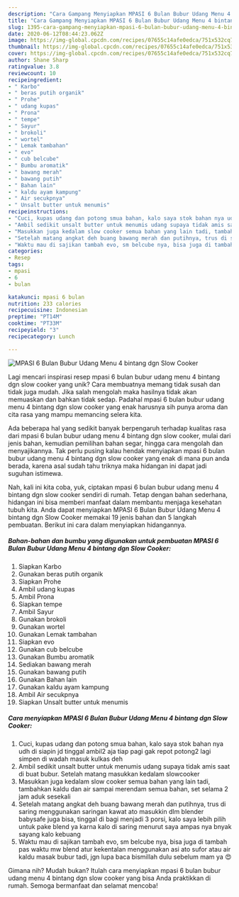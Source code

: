 ```yaml
---
description: "Cara Gampang Menyiapkan MPASI 6 Bulan Bubur Udang Menu 4 bintang dgn Slow Cooker, Bikin Ngiler"
title: "Cara Gampang Menyiapkan MPASI 6 Bulan Bubur Udang Menu 4 bintang dgn Slow Cooker, Bikin Ngiler"
slug: 1395-cara-gampang-menyiapkan-mpasi-6-bulan-bubur-udang-menu-4-bintang-dgn-slow-cooker-bikin-ngiler
date: 2020-06-12T08:44:23.062Z
image: https://img-global.cpcdn.com/recipes/07655c14afe0edca/751x532cq70/mpasi-6-bulan-bubur-udang-menu-4-bintang-dgn-slow-cooker-foto-resep-utama.jpg
thumbnail: https://img-global.cpcdn.com/recipes/07655c14afe0edca/751x532cq70/mpasi-6-bulan-bubur-udang-menu-4-bintang-dgn-slow-cooker-foto-resep-utama.jpg
cover: https://img-global.cpcdn.com/recipes/07655c14afe0edca/751x532cq70/mpasi-6-bulan-bubur-udang-menu-4-bintang-dgn-slow-cooker-foto-resep-utama.jpg
author: Shane Sharp
ratingvalue: 3.8
reviewcount: 10
recipeingredient:
- " Karbo"
- " beras putih organik"
- " Prohe"
- " udang kupas"
- " Prona"
- " tempe"
- " Sayur"
- " brokoli"
- " wortel"
- " Lemak tambahan"
- " evo"
- " cub belcube"
- " Bumbu aromatik"
- " bawang merah"
- " bawang putih"
- " Bahan lain"
- " kaldu ayam kampung"
- " Air secukpnya"
- " Unsalt butter untuk menumis"
recipeinstructions:
- "Cuci, kupas udang dan potong smua bahan, kalo saya stok bahan nya udh di siapin jd tinggal ambil2 aja tiap pagi gak repot potong2 lagi simpen di wadah masuk kulkas deh"
- "Ambil sedikit unsalt butter untuk menumis udang supaya tidak amis saat di buat bubur. Setelah matang masukkan kedalam slowcooker"
- "Masukkan juga kedalam slow cooker semua bahan yang lain tadi, tambahkan kaldu dan air sampai merendam semua bahan, set selama 2 jam aduk sesekali"
- "Setelah matang angkat deh buang bawang merah dan putihnya, trus di saring menggunakan saringan kawat ato masukkin dlm blender babysafe juga bisa, tinggal di bagi menjadi 3 porsi, kalo saya lebih pilih untuk pake blend ya karna kalo di saring menurut saya ampas nya bnyak sayang kalo kebuang"
- "Waktu mau di sajikan tambah evo, sm belcube nya, bisa juga di tambah pas waktu mw blend atur kekentalan menggunakan asi ato sufor atau air kaldu masak bubur tadi, jgn lupa baca bismillah dulu sebelum mam ya 😍"
categories:
- Resep
tags:
- mpasi
- 6
- bulan

katakunci: mpasi 6 bulan 
nutrition: 233 calories
recipecuisine: Indonesian
preptime: "PT14M"
cooktime: "PT33M"
recipeyield: "3"
recipecategory: Lunch

---
```



![MPASI 6 Bulan Bubur Udang Menu 4 bintang dgn Slow Cooker](https://img-global.cpcdn.com/recipes/07655c14afe0edca/751x532cq70/mpasi-6-bulan-bubur-udang-menu-4-bintang-dgn-slow-cooker-foto-resep-utama.jpg)

Lagi mencari inspirasi resep mpasi 6 bulan bubur udang menu 4 bintang dgn slow cooker yang unik? Cara membuatnya memang tidak susah dan tidak juga mudah. Jika salah mengolah maka hasilnya tidak akan memuaskan dan bahkan tidak sedap. Padahal mpasi 6 bulan bubur udang menu 4 bintang dgn slow cooker yang enak harusnya sih punya aroma dan cita rasa yang mampu memancing selera kita.

Ada beberapa hal yang sedikit banyak berpengaruh terhadap kualitas rasa dari mpasi 6 bulan bubur udang menu 4 bintang dgn slow cooker, mulai dari jenis bahan, kemudian pemilihan bahan segar, hingga cara mengolah dan menyajikannya. Tak perlu pusing kalau hendak menyiapkan mpasi 6 bulan bubur udang menu 4 bintang dgn slow cooker yang enak di mana pun anda berada, karena asal sudah tahu triknya maka hidangan ini dapat jadi suguhan istimewa.




Nah, kali ini kita coba, yuk, ciptakan mpasi 6 bulan bubur udang menu 4 bintang dgn slow cooker sendiri di rumah. Tetap dengan bahan sederhana, hidangan ini bisa memberi manfaat dalam membantu menjaga kesehatan tubuh kita. Anda dapat menyiapkan MPASI 6 Bulan Bubur Udang Menu 4 bintang dgn Slow Cooker memakai 19 jenis bahan dan 5 langkah pembuatan. Berikut ini cara dalam menyiapkan hidangannya.

<!--inarticleads1-->

##### Bahan-bahan dan bumbu yang digunakan untuk pembuatan MPASI 6 Bulan Bubur Udang Menu 4 bintang dgn Slow Cooker:

1. Siapkan  Karbo
1. Gunakan  beras putih organik
1. Siapkan  Prohe
1. Ambil  udang kupas
1. Ambil  Prona
1. Siapkan  tempe
1. Ambil  Sayur
1. Gunakan  brokoli
1. Gunakan  wortel
1. Gunakan  Lemak tambahan
1. Siapkan  evo
1. Gunakan  cub belcube
1. Gunakan  Bumbu aromatik
1. Sediakan  bawang merah
1. Gunakan  bawang putih
1. Gunakan  Bahan lain
1. Gunakan  kaldu ayam kampung
1. Ambil  Air secukpnya
1. Siapkan  Unsalt butter untuk menumis




<!--inarticleads2-->

##### Cara menyiapkan MPASI 6 Bulan Bubur Udang Menu 4 bintang dgn Slow Cooker:

1. Cuci, kupas udang dan potong smua bahan, kalo saya stok bahan nya udh di siapin jd tinggal ambil2 aja tiap pagi gak repot potong2 lagi simpen di wadah masuk kulkas deh
1. Ambil sedikit unsalt butter untuk menumis udang supaya tidak amis saat di buat bubur. Setelah matang masukkan kedalam slowcooker
1. Masukkan juga kedalam slow cooker semua bahan yang lain tadi, tambahkan kaldu dan air sampai merendam semua bahan, set selama 2 jam aduk sesekali
1. Setelah matang angkat deh buang bawang merah dan putihnya, trus di saring menggunakan saringan kawat ato masukkin dlm blender babysafe juga bisa, tinggal di bagi menjadi 3 porsi, kalo saya lebih pilih untuk pake blend ya karna kalo di saring menurut saya ampas nya bnyak sayang kalo kebuang
1. Waktu mau di sajikan tambah evo, sm belcube nya, bisa juga di tambah pas waktu mw blend atur kekentalan menggunakan asi ato sufor atau air kaldu masak bubur tadi, jgn lupa baca bismillah dulu sebelum mam ya 😍




Gimana nih? Mudah bukan? Itulah cara menyiapkan mpasi 6 bulan bubur udang menu 4 bintang dgn slow cooker yang bisa Anda praktikkan di rumah. Semoga bermanfaat dan selamat mencoba!
